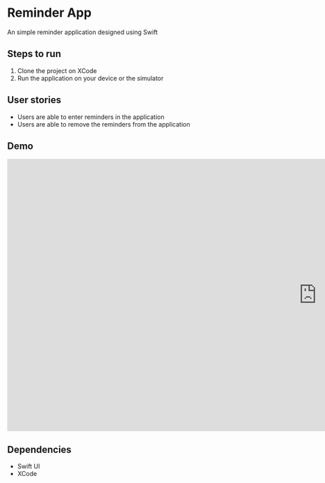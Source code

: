 # Reminder App
An simple reminder application designed using Swift

## Steps to run 
1. Clone the project on XCode 
2. Run the application on your device or the simulator  

## User stories
- Users are able to enter reminders in the application 
- Users are able to remove the reminders from the application 


## Demo 
<iframe width="1424" height="626" src="https://www.youtube.com/embed/IP4FBiz4aEw" title="YouTube video player" frameborder="0" allow="accelerometer; autoplay; clipboard-write; encrypted-media; gyroscope; picture-in-picture" allowfullscreen></iframe>

## Dependencies 
- Swift UI
- XCode 
